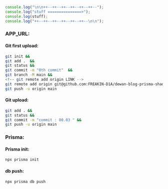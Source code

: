 ```js
console.log("\n\n++--++--++--++--++--++--");
console.log("stuff ===============>");
console.log(stuff);
console.log("++--++--++--++--++--++--\n\n");
```

### APP_URL:

#### Git first upload:

```bash
git init &&
git add .  &&
git status &&
git commit -m "0th commit"  &&
git branch -M main &&
<!-- git remote add origin LINK -->
git remote add origin git@github.com:FREAKIN-D1A/dewan-blog-prisma-shadcn-mongo.git  &&
git push -u origin main
```

#### Git upload:

```bash
git add . &&
git status &&
git commit -m "commit : 00.03 " &&
git push -u origin main
```

### Prisma:

#### Prisma init:

```bash
npx prisma init
```

#### db push:

```bash
npx prisma db push
```
